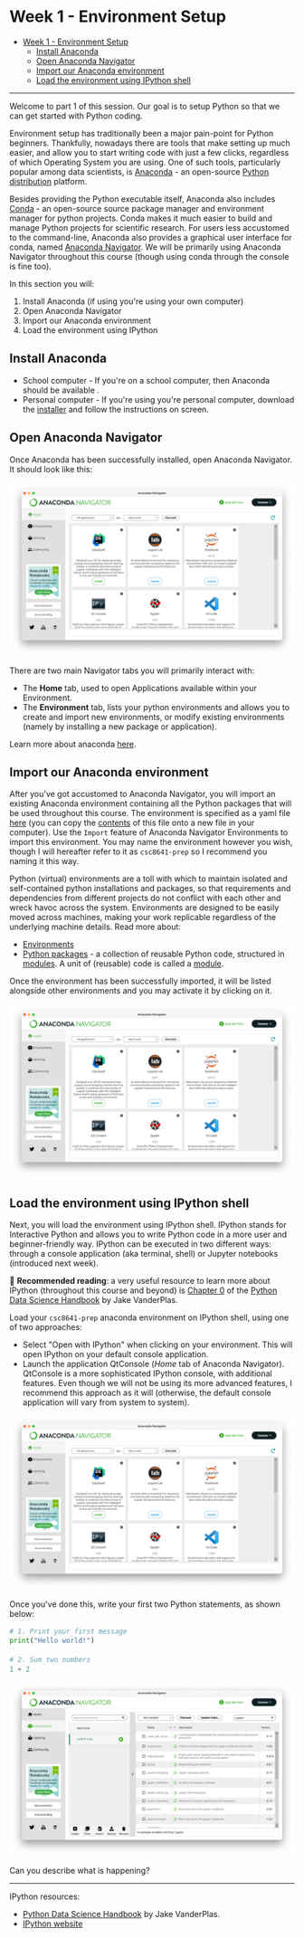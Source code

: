 # Week 1 - Environment Setup

- [Week 1 - Environment Setup](#week-1---environment-setup)
  - [Install Anaconda](#install-anaconda)
  - [Open Anaconda Navigator](#open-anaconda-navigator)
  - [Import our Anaconda environment](#import-our-anaconda-environment)
  - [Load the environment using IPython shell](#load-the-environment-using-ipython-shell)

---

Welcome to part 1 of this session. Our goal is to setup Python so that we can get started with
Python coding.

Environment setup has traditionally been a major pain-point for Python beginners. Thankfully,
nowadays there are tools that make setting up much easier, and allow you to start writing code with
just a few clicks, regardless of which Operating System you are using. One of such tools,
particularly popular among data scientists, is [Anaconda](https://www.anaconda.com/) - an
open-source [Python distribution]((https://wiki.python.org/moin/PythonDistributions)) platform.

Besides providing the Python executable itself, Anaconda also includes
[Conda](https://conda.io/en/latest/) - an open-source source package manager and environment manager
for python projects. Conda makes it much easier to build and manage Python projects for scientific
research. For users less accustomed to the command-line, Anaconda also provides a graphical user
interface for conda, named [Anaconda
Navigator](https://docs.anaconda.com/navigator/getting-started/). We will be primarily using
Anaconda Navigator throughout this course (though using conda through the console is fine too).

In this section you will:

1. Install Anaconda (if using you're using your own computer)
2. Open Anaconda Navigator
3. Import our Anaconda environment
4. Load the environment using IPython

## Install Anaconda

- School computer - If you're on a school computer, then Anaconda should be available .
- Personal computer - If you're using you're personal computer, download the [installer](https://www.anaconda.com/products/distribution) and follow the instructions on screen.

## Open Anaconda Navigator

Once Anaconda has been successfully installed, open Anaconda Navigator. It should look like this:

![Anaconda Navigator 'Home' page](images/anaconda-01.png)

There are two main Navigator tabs you will primarily interact with:

- The **Home** tab, used to open Applications available within your Environment.
- The **Environment** tab, lists your python environments and allows you to create and import new environments, or modify existing environments (namely by installing a new package or application).

Learn more about anaconda [here](https://docs.anaconda.com/anaconda/user-guide/getting-started/).

## Import our Anaconda environment

After you've got accustomed to Anaconda Navigator, you will import an existing Anaconda environment containing all the Python packages that will be used throughout this course. The environment is specified as a yaml file [here](https://github.com/NewcastleComputingScience/csc8641/blob/main/01-python-course/csc8641-prep.yaml) (you can copy the [contents](https://raw.githubusercontent.com/NewcastleComputingScience/csc8641/main/01-python-course/csc8641-prep.yaml) of this file onto a new file in your computer). Use the `Import` feature of Anaconda Navigator Environments to import this environment. You may name the environment however you wish, though I will hereafter refer to it as `csc8641-prep` so I recommend you naming it this way.

Python (virtual) environments are a toll with which to maintain isolated and self-contained python
installations and packages, so that requirements and dependencies from different projects do not
conflict with each other and wreck havoc across the system. Environments are designed to be easily
moved across machines, making your work replicable regardless of the underlying machine details.
Read more about:

- [Environments](https://www.anaconda.com/blog/moving-conda-environments)
- [Python packages](https://www.udacity.com/blog/2021/01/what-is-a-python-package.html) - a collection of reusable Python code, structured in [modules](https://packaging.python.org/en/latest/glossary/#term-Import-Package). A unit of (reusable) code is called a [module](https://docs.python.org/3/tutorial/modules.html).

Once the environment has been successfully imported, it will be listed alongside other environments and you may activate it by clicking on it.

![Anaconda Navigator 'Environments' page](images/anaconda-01.png)

## Load the environment using IPython shell

Next, you will load the environment using IPython shell. IPython stands for Interactive Python and
allows you to write Python code in a more user and beginner-friendly way. IPython can be executed in
two different ways: through a console application (aka terminal, shell) or Jupyter notebooks
(introduced next week).

:book: **Recommended reading**: a very useful resource to learn more about IPython (throughout this
course and beyond) is [Chapter
0](https://jakevdp.github.io/PythonDataScienceHandbook/01.00-ipython-beyond-normal-python.html) of
the [Python Data Science Handbook](https://jakevdp.github.io/PythonDataScienceHandbook/index.html)
by Jake VanderPlas.

Load your `csc8641-prep`  anaconda environment on IPython shell, using one of two approaches:

- Select "Open with IPython" when clicking on your environment. This will open IPython on your
  default console application.
- Launch the application QtConsole (*Home* tab of Anaconda Navigator). QtConsole is a more
  sophisticated IPython console, with additional features. Even though we will not be using its more
  advanced features, I recommend this approach as it will (otherwise, the default console application will vary from system to system).

![Fresh QtConsole prompt.](images/anaconda-01.png)

Once you've done this, write your first two Python statements, as shown below:

```python
# 1. Print your first message
print("Hello world!")

# 2. Sum two numbers
1 + 2
```

![Your first two python statements.](images/anaconda-02.png)

Can you describe what is happening?

---

IPython resources:

- [Python Data Science Handbook](https://jakevdp.github.io/PythonDataScienceHandbook/index.html)
by Jake VanderPlas.
- [IPython website](https://ipython.org/)